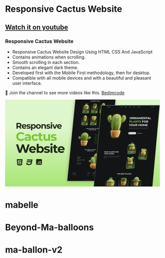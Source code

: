 # Responsive Cactus Website
## [Watch it on youtube](https://youtu.be/x9pm31GVduo)
### Responsive Cactus Website

- Responsive Cactus Website Design Using HTML CSS And JavaScript
- Contains animations when scrolling.
- Smooth scrolling in each section.
- Contains an elegant dark theme.
- Developed first with the Mobile First methodology, then for desktop.
- Compatible with all mobile devices and with a beautiful and pleasant user interface.

💙 Join the channel to see more videos like this. [Bedimcode](https://www.youtube.com/@Bedimcode)

![preview img](/preview.png)
# mabelle
# Beyond-Ma-balloons
# ma-ballon-v2
